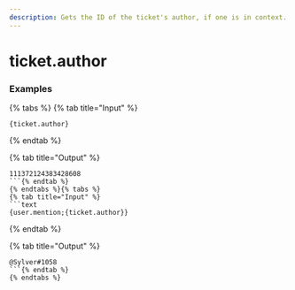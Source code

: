 ```yaml
---
description: Gets the ID of the ticket's author, if one is in context.
---
```


# ticket.author

### Examples

{% tabs %}
{% tab title="Input" %}
```text
{ticket.author}
```
{% endtab %}

{% tab title="Output" %}
```text
111372124383428608
```{% endtab %}
{% endtabs %}{% tabs %}
{% tab title="Input" %}
```text
{user.mention;{ticket.author}}
```
{% endtab %}

{% tab title="Output" %}
```text
@Sylver#1058
```{% endtab %}
{% endtabs %}